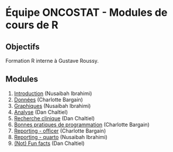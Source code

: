 # Équipe ONCOSTAT - Modules de cours de R


## Objectifs

Formation R interne à Gustave Roussy.

## Modules

1) [Introduction](modules/1_intro/) (Nusaibah Ibrahimi)
2) [Données](modules/2_donnees/) (Charlotte Bargain)
3) [Graphiques](modules/3_graphiques/) (Nusaibah Ibrahimi)
4) [Analyse](modules/4_analyse/) (Dan Chaltiel)
5) [Recherche clinique](modules/5_statistiques/) (Dan Chaltiel)
6) [Bonnes pratiques de programmation](modules/6_bpp/) (Charlotte Bargain)
7) [Reporting - officer](modules/7_officer/) (Charlotte Bargain)
8) [Reporting - quarto](modules/8_quarto/) (Nusaibah Ibrahimi)
9) [(Not) Fun facts](modules/9_beyond/) (Dan Chaltiel)


